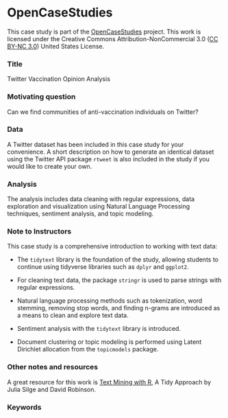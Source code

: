 # OpenCaseStudies

This case study is part of the [OpenCaseStudies]() project. This work is licensed under the Creative Commons Attribution-NonCommercial 3.0 ([CC BY-NC 3.0](https://creativecommons.org/licenses/by-nc/3.0/us/)) United States License.


### Title

Twitter Vaccination Opinion Analysis

### Motivating question

Can we find communities of anti-vaccination individuals  on Twitter?

### Data

A Twitter dataset has been included in this case study for your convenience. A short description on how to generate an identical dataset using the Twitter API package `rtweet` is also included in the study if you would like to create your own.

### Analysis

The analysis includes data cleaning with regular expressions, data exploration and visualization using Natural Language Processing techniques, sentiment analysis, and topic modeling.

### Note to Instructors

This case study is a comprehensive introduction to working with text data:

- The `tidytext` library is the foundation of the study, allowing students to continue using tidyverse libraries such as `dplyr` and `ggplot2`.

- For cleaning text data, the package `stringr` is used to parse strings with regular expressions.

- Natural language processing methods such as tokenization, word stemming, removing stop words, and finding n-grams are introduced as a means to clean and explore text data.

- Sentiment analysis with the `tidytext` library is introduced.

- Document clustering or topic modeling is performed using Latent Dirichlet allocation from the `topicmodels` package.

### Other notes and resources

A great resource for this work is [Text Mining with R](https://www.tidytextmining.com/index.html), A Tidy Approach by Julia Silge and David Robinson.

### Keywords
